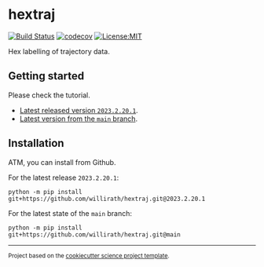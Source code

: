 hextraj
==============================
[![Build Status](https://github.com/willirath/hextraj/workflows/Tests/badge.svg)](https://github.com/willirath/hextraj/actions)
[![codecov](https://codecov.io/gh/willirath/hextraj/branch/main/graph/badge.svg)](https://codecov.io/gh/willirath/hextraj)
[![License:MIT](https://img.shields.io/badge/License-MIT-lightgray.svg?style=flt-square)](https://opensource.org/licenses/MIT)


Hex labelling of trajectory data.

## Getting started

Please check the tutorial.
- [Latest released version `2023.2.20.1`](https://nbviewer.org/github/willirath/hextraj/blob/2023.2.20.1/notebooks/hextraj_tutorial.ipynb).
- [Latest version from the `main` branch](https://nbviewer.org/github/willirath/hextraj/blob/main/notebooks/hextraj_tutorial.ipynb).

## Installation

ATM, you can install from Github. 

For the latest release `2023.2.20.1`:
```shell
python -m pip install git+https://github.com/willirath/hextraj.git@2023.2.20.1
```

For the latest state of the `main` branch:
```shell
python -m pip install git+https://github.com/willirath/hextraj.git@main
```

--------

<p><small>Project based on the <a target="_blank" href="https://github.com/jbusecke/cookiecutter-science-project">cookiecutter science project template</a>.</small></p>

